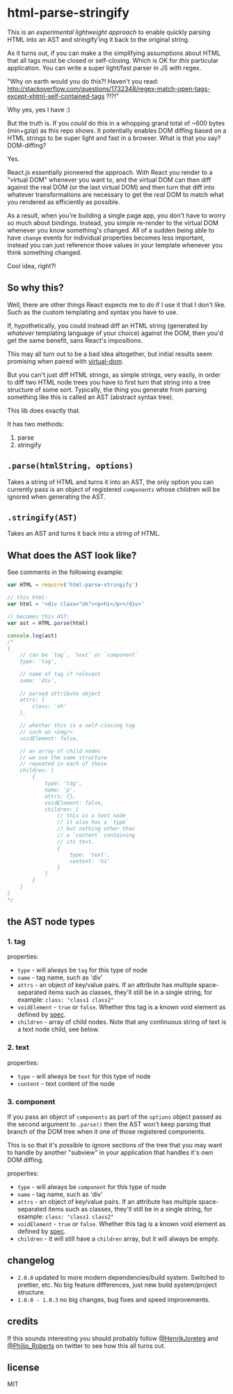 # html-parse-stringify

This is an _experimental lightweight approach_ to enable quickly parsing HTML into an AST and stringify'ing it back to the original string.

As it turns out, if you can make a the simplifying assumptions about HTML that all tags must be closed or self-closing. Which is OK for _this_ particular application. You can write a super light/fast parser in JS with regex.

"Why on earth would you do this?! Haven't you read: http://stackoverflow.com/questions/1732348/regex-match-open-tags-except-xhtml-self-contained-tags ?!?!"

Why yes, yes I have :)

But the truth is. If you _could_ do this in a whopping grand total of ~600 bytes (min+gzip) as this repo shows. It potentially enables DOM diffing based on a HTML strings to be super light and fast in a browser. What is that you say? DOM-diffing?

Yes.

React.js essentially pioneered the approach. With React you render to a "virtual DOM" whenever you want to, and the virtual DOM can then diff against the real DOM (or the last virtual DOM) and then turn that diff into whatever transformations are necessary to get the _real_ DOM to match what you rendered as efficiently as possible.

As a result, when you're building a single page app, you don't have to worry so much about bindings. Instead, you simple re-render to the virtual DOM whenever you know something's changed. All of a sudden being able to have `change` events for individual properties becomes less important, instead you can just reference those values in your template whenever you think something changed.

Cool idea, right?!

## So why this?

Well, there are other things React expects me to do if I use it that I don't like. Such as the custom templating and syntax you have to use.

If, hypothetically, you could instead diff an HTML string (generated by _whatever_ templating language of your choice) against the DOM, then you'd get the same benefit, sans React's impositions.

This may all turn out to be a bad idea altogether, but initial results seem promising when paired with [virtual-dom](https://github.com/Matt-Esch/virtual-dom).

But you can't just diff HTML strings, as simple strings, very easily, in order to diff two HTML node trees you have to first turn that string into a tree structure of some sort. Typically, the thing you generate from parsing something like this is called an AST (abstract syntax tree).

This lib does exactly that.

It has two methods:

1. parse
2. stringify

## `.parse(htmlString, options)`

Takes a string of HTML and turns it into an AST, the only option you can currently pass is an object of registered `components` whose children will be ignored when generating the AST.

## `.stringify(AST)`

Takes an AST and turns it back into a string of HTML.

## What does the AST look like?

See comments in the following example:

```js
var HTML = require('html-parse-stringify')

// this html:
var html = '<div class="oh"><p>hi</p></div>'

// becomes this AST:
var ast = HTML.parse(html)

console.log(ast)
/*
{
    // can be `tag`, `text` or `component`
    type: 'tag',

    // name of tag if relevant
    name: 'div',
    
    // parsed attribute object
    attrs: {
        class: 'oh'
    },

    // whether this is a self-closing tag
    // such as <img/>
    voidElement: false,

    // an array of child nodes
    // we see the same structure
    // repeated in each of these
    children: [
        {
            type: 'tag',
            name: 'p',
            attrs: {},
            voidElement: false,
            children: [
                // this is a text node
                // it also has a `type`
                // but nothing other than
                // a `content` containing
                // its text.
                {
                    type: 'text',
                    content: 'hi'
                }
            ]
        }
    ]
}
*/
```

## the AST node types

### 1. tag

properties:

- `type` - will always be `tag` for this type of node
- `name` - tag name, such as 'div'
- `attrs` - an object of key/value pairs. If an attribute has multiple space-separated items such as classes, they'll still be in a single string, for example: `class: "class1 class2"`
- `voidElement` - `true` or `false`. Whether this tag is a known void element as defined by [spec](http://www.w3.org/html/wg/drafts/html/master/syntax.html#void-elements).
- `children` - array of child nodes. Note that any continuous string of text is a text node child, see below.

### 2. text

properties:

- `type` - will always be `text` for this type of node
- `content` - text content of the node

### 3. component

If you pass an object of `components` as part of the `options` object passed as the second argument to `.parse()` then the AST won't keep parsing that branch of the DOM tree when it one of those registered components.

This is so that it's possible to ignore sections of the tree that you may want to handle by another "subview" in your application that handles it's own DOM diffing.

properties:

- `type` - will always be `component` for this type of node
- `name` - tag name, such as 'div'
- `attrs` - an object of key/value pairs. If an attribute has multiple space-separated items such as classes, they'll still be in a single string, for example: `class: "class1 class2"`
- `voidElement` - `true` or `false`. Whether this tag is a known void element as defined by [spec](http://www.w3.org/html/wg/drafts/html/master/syntax.html#void-elements).
- `children` - it will still have a `children` array, but it will always be empty.

## changelog

- `2.0.0` updated to more modern dependencies/build system. Switched to prettier, etc. No big feature differences, just new build system/project structure.
- `1.0.0 - 1.0.3` no big changes, bug fixes and speed improvements.

## credits

If this sounds interesting you should probably follow [@HenrikJoreteg](https://twitter.com/henrikjoreteg) and [@Philip_Roberts](https://twitter.com/philip_roberts) on twitter to see how this all turns out.

## license

MIT
